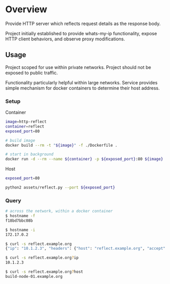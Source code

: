 # Overview

Provide HTTP server which reflects request details as the response body.

Project initially established to provide whats-my-ip functionality, expose HTTP client behaviors, and observe proxy modifications.

## Usage

Project scoped for use within private networks.  Project should not be exposed to public traffic.  

Functionality particularly helpful within large networks.  Service provides simple mechanism for docker containers to determine their host address.

### Setup

Container 

```bash
image=http-reflect
container=reflect
exposed_port=80

# build image
docker build --rm -t "${image}" -f ./Dockerfile .

# start in background
docker run -d --rm --name ${container} -p ${exposed_port}:80 ${image}
```

Host

```bash
exposed_port=80

python2 assets/reflect.py --port ${exposed_port}
```

### Query

```bash
# across the network, within a docker container
$ hostname -f
f18bd7bbc08b

$ hostname -i
172.17.0.2

$ curl -s reflect.example.org
{"ip": "10.1.2.3", "headers": {"host": "reflect.example.org", "accept": "*/*", "user-agent": "curl/7.29.0"}, "host": "build-node-01.example.org", "command": "GET", "context": "/", "query": {}, "path": "/", "data": null}

$ curl -s reflect.example.org?ip
10.1.2.3

$ curl -s reflect.example.org?host
build-node-01.example.org
```
